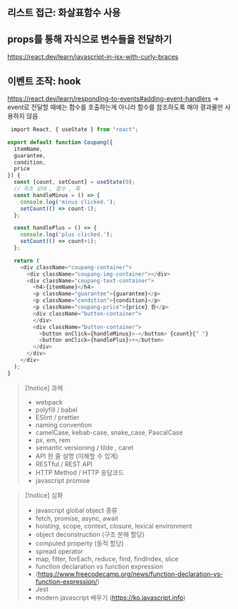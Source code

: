## 리스트 접근: 화살표함수 사용

## props를 통해 자식으로 변수들을 전달하기
https://react.dev/learn/javascript-in-jsx-with-curly-braces
## 이벤트 조작: hook
https://react.dev/learn/responding-to-events#adding-event-handlers
-> event로 전달할 때에는 함수를 호출하는게 아니라 함수를 참조하도록 해야 결과물만 사용하지 않음
```javascript
 import React, { useState } from "react";

export default function Coupang({
  itemName,
  guarantee,
  condition,
  price
}) {
  const [count, setCount] = useState(0);
  // 최초 상태 , 함수 , 훅
  const handleMinus = () => {
    console.log('minus clicked.');
    setCount(() => count-1);
  };

  const handlePlus = () => {
    console.log('plus clicked.');
    setCount(() => count+1);
  };

  return (
    <div className="coupang-container">
      <div className="coupang-img-container"></div>
      <div className="coupang-text-container">
        <h4>{itemName}</h4>
        <p className="guarantee">{guarantee}</p>
        <p className="condition">{condition}</p>
        <p className="coupang-price">{price} 원</p>
        <div className="button-container">
        </div>
        <div className="button-container">
          <button onClick={handleMinus}>-</button> {count}{" "}
          <button onClick={handlePlus}>+</button>
        </div>
      </div>
    </div>
  );
}
```

> [!notice] 과제
> - webpack
> - polyfill / babel
> - ESlint / prettier
> - naming convention
> - camelCase, kebab-case, snake_case, PascalCase
> - px, em, rem
> - semantic versioning / tilde , caret
> - API 한 줄 설명 (이해할 수 있게)
> - RESTful / REST API
> - HTTP Method / HTTP 응답코드
> - javascript promise

> [!notice] 심화
> - javascript global object 종류
> - fetch, promise, async, await
> - hoisting, scope, context, closure, lexical environment
> - object deconstruction (구조 분해 할당)
> - computed property (동적 할당)
> - spread operator
> - map, filter, forEach, reduce, find, findIndex, slice
> - function declaration vs function expression 
> - (https://www.freecodecamp.org/news/function-declaration-vs-function-expression/)
> - Jest
> - modern javascript 배우기 (https://ko.javascript.info)


